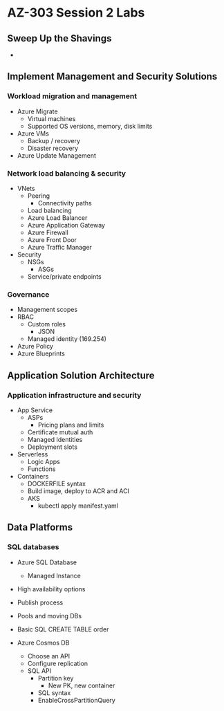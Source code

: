# AZ-303 Session 2 Labs

## Sweep Up the Shavings

  *

## Implement Management and Security Solutions

### Workload migration and management

  * Azure Migrate
    * Virtual machines
    * Supported OS versions, memory, disk limits
  * Azure VMs
    * Backup / recovery
    * Disaster recovery
  * Azure Update Management

### Network load balancing & security

  * VNets
    * Peering
      * Connectivity paths
    * Load balancing
    * Azure Load Balancer
    * Azure Application Gateway
    * Azure Firewall
    * Azure Front Door
    * Azure Traffic Manager
  * Security
    * NSGs
      * ASGs
    * Service/private endpoints

### Governance

  * Management scopes
  * RBAC
    * Custom roles
      * JSON
    * Managed identity (169.254)
  * Azure Policy
  * Azure Blueprints

## Application Solution Architecture

### Application infrastructure and security

  * App Service
    * ASPs
      * Pricing plans and limits
    * Certificate mutual auth
    * Managed Identities
    * Deployment slots
  * Serverless
    * Logic Apps
    * Functions
  * Containers
    * DOCKERFILE syntax
    * Build image, deploy to ACR and ACI
    * AKS
      * kubectl apply manifest.yaml

## Data Platforms

### SQL databases

  * Azure SQL Database
    * Managed Instance
  * High availability options
  * Publish process
  * Pools and moving DBs
  * Basic SQL CREATE TABLE order

  * Azure Cosmos DB
    * Choose an API
    * Configure replication
    * SQL API
      * Partition key
        * New PK, new container
      * SQL syntax
      * EnableCrossPartitionQuery
